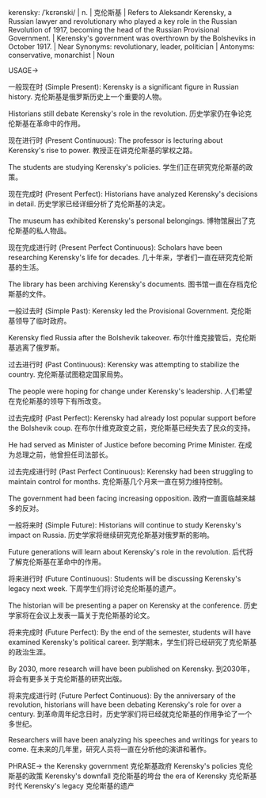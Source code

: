 kerensky: /ˈkɛrənski/ | n. | 克伦斯基 |  Refers to Aleksandr Kerensky, a Russian lawyer and revolutionary who played a key role in the Russian Revolution of 1917, becoming the head of the Russian Provisional Government. |  Kerensky's government was overthrown by the Bolsheviks in October 1917. |  Near Synonyms:  revolutionary, leader, politician | Antonyms:  conservative, monarchist | Noun


USAGE->

一般现在时 (Simple Present):
Kerensky is a significant figure in Russian history.  克伦斯基是俄罗斯历史上一个重要的人物。

Historians still debate Kerensky's role in the revolution.  历史学家仍在争论克伦斯基在革命中的作用。


现在进行时 (Present Continuous):
The professor is lecturing about Kerensky's rise to power. 教授正在讲克伦斯基的掌权之路。

The students are studying Kerensky's policies. 学生们正在研究克伦斯基的政策。


现在完成时 (Present Perfect):
Historians have analyzed Kerensky's decisions in detail. 历史学家已经详细分析了克伦斯基的决定。

The museum has exhibited Kerensky's personal belongings. 博物馆展出了克伦斯基的私人物品。


现在完成进行时 (Present Perfect Continuous):
Scholars have been researching Kerensky's life for decades.  几十年来，学者们一直在研究克伦斯基的生活。

The library has been archiving Kerensky's documents. 图书馆一直在存档克伦斯基的文件。


一般过去时 (Simple Past):
Kerensky led the Provisional Government. 克伦斯基领导了临时政府。

Kerensky fled Russia after the Bolshevik takeover.  布尔什维克接管后，克伦斯基逃离了俄罗斯。


过去进行时 (Past Continuous):
Kerensky was attempting to stabilize the country.  克伦斯基试图稳定国家局势。

The people were hoping for change under Kerensky's leadership.  人们希望在克伦斯基的领导下有所改变。


过去完成时 (Past Perfect):
Kerensky had already lost popular support before the Bolshevik coup.  在布尔什维克政变之前，克伦斯基已经失去了民众的支持。

He had served as Minister of Justice before becoming Prime Minister.  在成为总理之前，他曾担任司法部长。


过去完成进行时 (Past Perfect Continuous):
Kerensky had been struggling to maintain control for months.  克伦斯基几个月来一直在努力维持控制。

The government had been facing increasing opposition. 政府一直面临越来越多的反对。


一般将来时 (Simple Future):
Historians will continue to study Kerensky's impact on Russia.  历史学家将继续研究克伦斯基对俄罗斯的影响。

Future generations will learn about Kerensky's role in the revolution. 后代将了解克伦斯基在革命中的作用。


将来进行时 (Future Continuous):
Students will be discussing Kerensky's legacy next week.  下周学生们将讨论克伦斯基的遗产。

The historian will be presenting a paper on Kerensky at the conference.  历史学家将在会议上发表一篇关于克伦斯基的论文。


将来完成时 (Future Perfect):
By the end of the semester, students will have examined Kerensky's political career.  到学期末，学生们将已经研究了克伦斯基的政治生涯。

By 2030, more research will have been published on Kerensky.  到2030年，将会有更多关于克伦斯基的研究出版。


将来完成进行时 (Future Perfect Continuous):
By the anniversary of the revolution, historians will have been debating Kerensky's role for over a century.  到革命周年纪念日时，历史学家们将已经就克伦斯基的作用争论了一个多世纪。

Researchers will have been analyzing his speeches and writings for years to come.  在未来的几年里，研究人员将一直在分析他的演讲和著作。



PHRASE->
the Kerensky government  克伦斯基政府
Kerensky's policies  克伦斯基的政策
Kerensky's downfall 克伦斯基的垮台
the era of Kerensky 克伦斯基时代
Kerensky's legacy 克伦斯基的遗产
